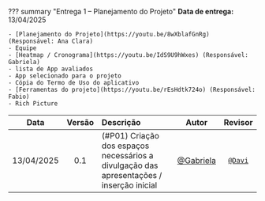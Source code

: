 ??? summary "Entrega 1 – Planejamento do Projeto" 
    **Data de entrega:** 13/04/2025

    - [Planejamento do Projeto](https://youtu.be/8wXblafGnRg) (Responsável: Ana Clara)
    - Equipe
    - [Heatmap / Cronograma](https://youtu.be/IdS9U9hWxes) (Responsável: Gabriela)
    - lista de App avaliados
    - App selecionado para o projeto
    - Cópia do Termo de Uso do aplicativo 
    - [Ferramentas do projeto](https://youtu.be/rEsHdtk724o) (Responsável: Fabio)
    - Rich Picture


| Data       | Versão | Descrição                                 | Autor                                      | Revisor                                     |
| :--------: | :----: | :---------------------------------------- | :----------------------------------------: | :----------------------------------------: |
| 13/04/2025 |  0.1   | (#P01) Criação dos espaços necessários a divulgação das apresentações / inserção inicial | [@Gabriela](https://github.com/gaubiela)   | [`@Davi`](https://github.com/daviRolvr) |
